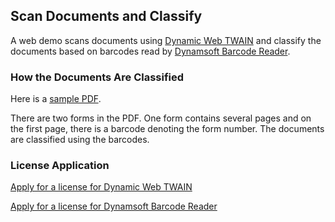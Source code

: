 ## Scan Documents and Classify


A web demo scans documents using [Dynamic Web TWAIN](https://www.dynamsoft.com/web-twain/overview/) and classify the documents based on barcodes read by [Dynamsoft Barcode Reader](https://www.dynamsoft.com/barcode-reader/overview/).



### How the Documents Are Classified

Here is a [sample PDF](https://github.com/tony-xlh/Dynamic-Web-TWAIN-samples/releases/download/assets/forms-with-barcodes.pdf).

There are two forms in the PDF. One form contains several pages and on the first page, there is a barcode denoting the form number. The documents are classified using the barcodes.

### License Application

[Apply for a license for Dynamic Web TWAIN](https://www.dynamsoft.com/customer/license/trialLicense?product=dwt)

[Apply for a license for Dynamsoft Barcode Reader](https://www.dynamsoft.com/customer/license/trialLicense?product=dbr)




